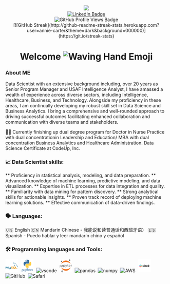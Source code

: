 <div id="header" align="center">
  <img src="https://media1.giphy.com/media/3kPDmoWdBpQPNhCnUG/200.webp?cid=ecf05e47dyw5aujrk459ggcauyw5krfq3ddt9p7ykld28crb&ep=v1_gifs_related&rid=200.webp&ct=s" width="100"/>
</div>

<div id="linkedin-badge" align="center">
  <a href="https://www.linkedin.com/in/annie-carter-941975a5/">
    <img src="https://img.shields.io/badge/LinkedIn-blue?style=for-the-badge&logo=linkedin&logoColor=white" alt="LinkedIn Badge"/>
  </a>
</div>

<div id="github-badge" align="center">
  <img src="https://komarev.com/ghpvc/?username=annie-carter&style=flat-square&color=blue" alt="GitHub Profile Views Badge"/>
</div>
<div id="header" align="center">
  [![GitHub Streak](http://github-readme-streak-stats.herokuapp.com?user=annie-carter&theme=dark&background=000000)](https://git.io/streak-stats) 
</div>  
<div id="greeting" align="center">
  <h1>
    Welcome
    <img src="https://media.giphy.com/media/hvRJCLFzcasrR4ia7z/giphy.gif" width="30px" alt="Waving Hand Emoji"/>
  </h1>
</div>

### About ME
Data Scientist with an extensive background including, over 20 years as Senior Program Manager and USAF Intelligence Analyst, I have amassed a wealth of experience across diverse sectors, including Intelligence, Healthcare, Business, and Technology. Alongside my proficiency in these areas, I am continually developing my robust skill set in Data Science and Business Analytics. I bring a comprehensive and well-rounded approach to driving successful outcomes facilitating enhanced collaboration and communication with diverse teams and stakeholders.

👩‍🎓 Currently finishing up dual degree program for Doctor in Nurse Practice with dual concentrationin Leadership and Education/ MBA with dual concentration Business Analytics and Healthcare Administration. Data Science Certificate at CodeUp, Inc.

### 📈 Data Scientist skills:
** Proficiency in statistical analysis, modeling, and data preparation.
** Advanced knowledge of machine learning, predictive modeling, and data visualization.
** Expertise in ETL processes for data integration and quality.
** Familiarity with data mining for pattern discovery.
** Strong analytical skills for actionable insights.
** Proven track record of deploying machine learning solutions.
** Effective communication of data-driven findings.

### 🗣️ Languages:
🇺🇸 English 
🇨🇳 Mandarin Chinese  - 我能说和读普通话和西班牙语）
🇪🇸 Spanish - Puedo hablar y leer mandarín chino y español

### 🛠️ Programming languages and Tools: 
<img src="https://github.com/devicons/devicon/blob/master/icons/mysql/mysql-original-wordmark.svg" title="MySQL"  alt="MySQL" width="40" height="40"/>&nbsp;
<img src="https://github.com/devicons/devicon/blob/master/icons/python/python-original-wordmark.svg" title="Python"  alt="Python" width="40" height="40"/>&nbsp;
<img src="https://github.com/devicons/devicon/blob/master/icons/vscode/vscode-plain-wordmark.sv" title="vscode"  alt="vscode" width="40" height="40"/>&nbsp;
<img src="https://github.com/devicons/devicon/blob/master/icons/jupyter/jupyter-original-wordmark.svg" title="jupyter"  alt="jupyter" width="40" height="40"/>&nbsp;
<img src="https://github.com/devicons/devicon/blob/master/icons/pandas/pandas-plain-wordmark.sv" title="pandas"  alt="pandas" width="40" height="40"/>&nbsp;
<img src="https://github.com/devicons/devicon/blob/master/icons/numpy/numpy-original-wordmark.sv" title="numpy" alt="numpy" width="40" height="40"/>&nbsp;
<img src="https://github.com/devicons/devicon/blob/master/icons/amazonwebservices/amazonwebservices-original-wordmark.sv" title="AWS" alt="AWS" width="40" height="40"/>&nbsp;
<img src="https://github.com/devicons/devicon/blob/master/icons/slack/slack-original-wordmark.svg" title="slack"  alt="slack" width="40" height="40"/>&nbsp;
<img src="https://github.com/devicons/devicon/blob/master/icons/github/gihub-original-wordmark.sv" title="GitHub"  alt="GitHub" width="40" height="40"/>&nbsp;
<img src="https://github.com/devicons/devicon/blob/master/icons/safari/safari-original-wordmark.sv" title="Safari"  alt="Safari" width="40" height="40"/>&nbsp;



